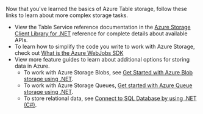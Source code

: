 Now that you've learned the basics of Azure Table storage, follow these links to learn about more complex storage tasks.

* View the Table Service reference documentation in the [Azure Storage Client Library for .NET](http://go.microsoft.com/fwlink/?LinkID=390731) reference for complete details about available APIs.
* To learn how to simplify the code you write to work with Azure Storage, check out [What is the Azure WebJobs SDK](../articles/app-service-web/websites-dotnet-webjobs-sdk.md)
* View more feature guides to learn about additional options for storing data in Azure.
  * To work with Azure Storage Blobs, see [Get Started with Azure Blob storage using .NET](../articles/storage/storage-dotnet-how-to-use-blobs.md).
  * To work with Azure Storage Queues, [Get started with Azure Queue storage using .NET](../articles/storage/storage-dotnet-how-to-use-queues.md).
  * To store relational data, see [Connect to SQL Database by using .NET (C#)](../articles/sql-database/sql-database-develop-dotnet-simple.md).

